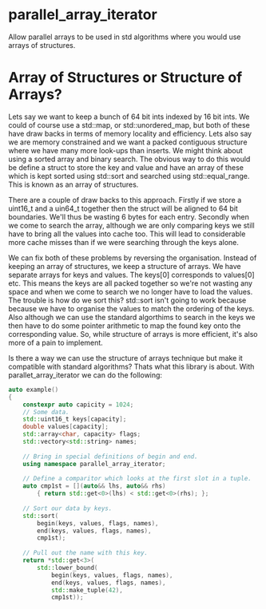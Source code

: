 # parallel_array_iterator
Allow parallel arrays to be used in std algorithms where you would use arrays of structures.

# Array of Structures or Structure of Arrays?

Lets say we want to keep a bunch of 64 bit ints indexed by 16 bit ints. We could of course use a std::map, or std::unordered_map,
but both of these have draw backs in terms of memory locality and efficiency. Lets also say we are memory constrained and we
want a packed contiguous structure where we have many more look-ups than inserts. We might think about using a sorted array
and binary search. The obvious way to do this would be define a struct to store the key and value and have an array of these
which is kept sorted using std::sort and searched using std::equal_range. This is known as an array of structures.

There are a couple of draw backs to this approach. Firstly if we store a uint16_t and a uin64_t together then the struct will
be aligned to 64 bit boundaries. We'll thus be wasting 6 bytes for each entry. Secondly when we come to search the array,
although we are only comparing keys we still have to bring all the values into cache too. This will lead to considerable more
cache misses than if we were searching through the keys alone.

We can fix both of these problems by reversing the organisation. Instead of keeping an array of structures, we keep a structure
of arrays. We have separate arrays for keys and values. The keys[0] corresponds to values[0] etc. This means the keys are all
packed together so we're not wasting any space and when we come to search we no longer have to load the values. The trouble is
how do we sort this? std::sort isn't going to work because because we have to organise the values to match the ordering of the
keys. Also although we can use the standard algorthims to search in the keys we then have to do some pointer arithmetic to map
the found key onto the corresponding value. So, while structure of arrays is more efficient, it's also more of a pain to
implement.

Is there a way we can use the structure of arrays technique but make it compatible with standard algorithms? Thats what this
library is about. With parallet_array_iterator we can do the following:


```c++
auto example()
{
    constexpr auto capicity = 1024;
    // Some data.
    std::uint16_t keys[capacity];
    double values[capacity];
    std::array<char, capacity> flags;
    std::vectory<std::string> names;
    
    // Bring in special definitions of begin and end.
    using namespace parallel_array_iterator;
    
    // Define a comparitor which looks at the first slot in a tuple.
    auto cmp1st = [](auto&& lhs, auto&& rhs)
        { return std::get<0>(lhs) < std::get<0>(rhs); };
    
    // Sort our data by keys.
    std::sort(
        begin(keys, values, flags, names),
        end(keys, values, flags, names),
        cmp1st);
    
    // Pull out the name with this key.
    return *std::get<3>(
        std::lower_bound(
            begin(keys, values, flags, names),
            end(keys, values, flags, names),
            std::make_tuple(42),
            cmp1st));
```
